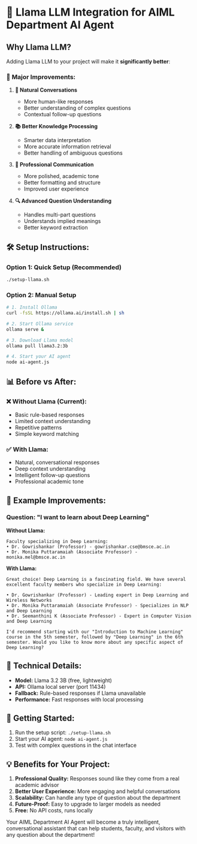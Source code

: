 # 🦙 Llama LLM Integration for AIML Department AI Agent

## Why Llama LLM?

Adding Llama LLM to your project will make it **significantly better**:

### 🚀 **Major Improvements:**

1. **🧠 Natural Conversations**
   - More human-like responses
   - Better understanding of complex questions
   - Contextual follow-up questions

2. **📚 Better Knowledge Processing**
   - Smarter data interpretation
   - More accurate information retrieval
   - Better handling of ambiguous questions

3. **💬 Professional Communication**
   - More polished, academic tone
   - Better formatting and structure
   - Improved user experience

4. **🔍 Advanced Question Understanding**
   - Handles multi-part questions
   - Understands implied meanings
   - Better keyword extraction

## 🛠️ **Setup Instructions:**

### **Option 1: Quick Setup (Recommended)**
```bash
./setup-llama.sh
```

### **Option 2: Manual Setup**
```bash
# 1. Install Ollama
curl -fsSL https://ollama.ai/install.sh | sh

# 2. Start Ollama service
ollama serve &

# 3. Download Llama model
ollama pull llama3.2:3b

# 4. Start your AI agent
node ai-agent.js
```

## 📊 **Before vs After:**

### **❌ Without Llama (Current):**
- Basic rule-based responses
- Limited context understanding
- Repetitive patterns
- Simple keyword matching

### **✅ With Llama:**
- Natural, conversational responses
- Deep context understanding
- Intelligent follow-up questions
- Professional academic tone

## 🎯 **Example Improvements:**

### **Question: "I want to learn about Deep Learning"**

**Without Llama:**
```
Faculty specializing in Deep Learning:
• Dr. Gowrishankar (Professor) - gowrishankar.cse@bmsce.ac.in
• Dr. Monika Puttaramaiah (Associate Professor) - monika.mel@bmsce.ac.in
```

**With Llama:**
```
Great choice! Deep Learning is a fascinating field. We have several excellent faculty members who specialize in Deep Learning:

• Dr. Gowrishankar (Professor) - Leading expert in Deep Learning and Wireless Networks
• Dr. Monika Puttaramaiah (Associate Professor) - Specializes in NLP and Deep Learning
• Dr. Seemanthini K (Associate Professor) - Expert in Computer Vision and Deep Learning

I'd recommend starting with our "Introduction to Machine Learning" course in the 5th semester, followed by "Deep Learning" in the 6th semester. Would you like to know more about any specific aspect of Deep Learning?
```

## 🔧 **Technical Details:**

- **Model:** Llama 3.2 3B (free, lightweight)
- **API:** Ollama local server (port 11434)
- **Fallback:** Rule-based responses if Llama unavailable
- **Performance:** Fast responses with local processing

## 🚀 **Getting Started:**

1. Run the setup script: `./setup-llama.sh`
2. Start your AI agent: `node ai-agent.js`
3. Test with complex questions in the chat interface

## 💡 **Benefits for Your Project:**

1. **Professional Quality:** Responses sound like they come from a real academic advisor
2. **Better User Experience:** More engaging and helpful conversations
3. **Scalability:** Can handle any type of question about the department
4. **Future-Proof:** Easy to upgrade to larger models as needed
5. **Free:** No API costs, runs locally

Your AIML Department AI Agent will become a truly intelligent, conversational assistant that can help students, faculty, and visitors with any question about the department!
